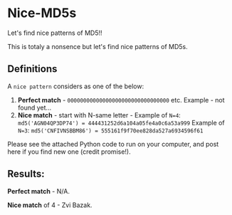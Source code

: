 # Nice-MD5s
Let's find nice patterns of MD5!!

This is totaly a nonsence but let's find nice patterns of MD5s.


## Definitions

A `nice pattern` considers as one of the below:
  1. **Perfect match** - `00000000000000000000000000000000` etc.
    Example - not found yet...
  2. **Nice match** - start with N-same letter - 
    Example of `N=4`:
    `md5('AGN04QP3DP74') = 444431252d6a104a05fe4a0c6a53a999`
    Example of `N=3`:
    `md5('CNFIVNSBBM86') = 555161f9f70ee828da527a6934596f61`
 
Please see the attached Python code to run on your computer, and post here if you find new one (credit promise!).


## Results:

**Perfect match** - N/A.

**Nice match** of 4 - Zvi Bazak.
